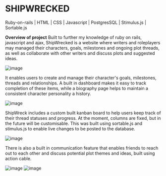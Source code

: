# SHIPWRECKED
Ruby-on-rails | HTML | CSS | Javascript | PostgresSQL | Stimulus.js | Sortable.js

**Overview of project**
Built to further my knowledge of ruby on rails, javascript and ajax, ShipWrecked is a website where writers and roleplayers may managed their characters, goals, milestones and ongoing plot threads, as well as collaborate with other writers and discuss plots and suggested ideas.

![image](https://user-images.githubusercontent.com/66081334/125176383-de0d7780-e1ca-11eb-94cd-dd6b9c22dc78.png)

It enables users to create and manage their character's goals, milestones, threads and relationships. A built in dashboard makes it easy to track completion of these items, while a biography page helps to maintain a consistent character personality a history.

![image](https://user-images.githubusercontent.com/66081334/125176401-009f9080-e1cb-11eb-8551-3a18011edb79.png)

ShipWreck includes a custom built kanban board to help users keep track of their thread statuses and progress. At the moment, columns are fixed, but in the future will be customisable. This was built using sortable.js and stimulus.js to enable live changes to be posted to the database.

![image](https://user-images.githubusercontent.com/66081334/125176414-13b26080-e1cb-11eb-8567-dcd6ad99cbbd.png)

There is also a built in communication feature that enables friends to reach out to each other and discuss potential plot themes and ideas, built using action cable.

![image](https://user-images.githubusercontent.com/66081334/125176430-26c53080-e1cb-11eb-8c09-cb5007aae460.png)
![image](https://user-images.githubusercontent.com/66081334/125176453-5e33dd00-e1cb-11eb-9c97-222f5bcd10b3.png)
